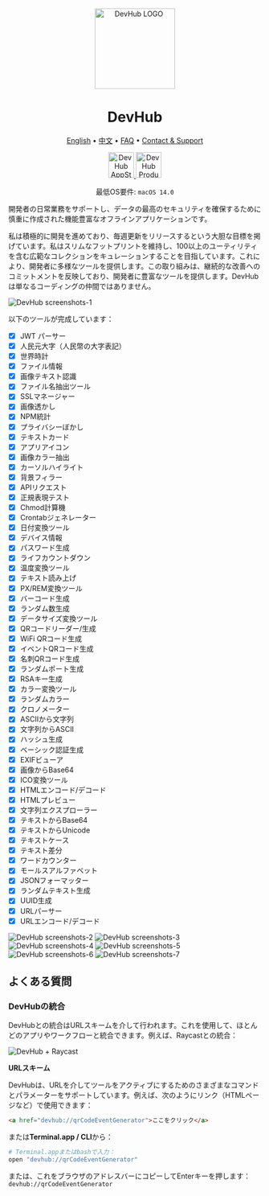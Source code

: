 <div align="center">
	<br />
	<br />
	<img src="./assets/logo.png" alt="DevHub LOGO" width="160" height="160">
	<h1>DevHub</h1>
  <!--rehype:style=border: 0;-->
  <p>
		<a href="./README.md">English</a> • 
		<a href="./README.zh.md">中文</a> • 
		<a href="#よくある質問">FAQ</a> • 
		<a target="_blank" href="https://wangchujiang.com/#/contact">Contact & Support</a>
  </p>
  <p>
    <a target="_blank" href="https://apps.apple.com/app/devhub/id6476452351" title="DevHub AppStore"><img alt="DevHub AppStore" src="https://jaywcjlove.github.io/sb/download/macos.svg" height="51">
    </a>
    <a target="_blank" href="https://www.producthunt.com/posts/devhub-6?utm_source=badge-featured&amp;utm_medium=badge&amp;souce=badge-devhub-6"><img alt="DevHub Product Hunt" src="https://api.producthunt.com/widgets/embed-image/v1/featured.svg?post_id=436362&theme=light" height="51">
    </a>
  </p>
</div>

<div align="center">

最低OS要件: `macOS 14.0`

</div>

開発者の日常業務をサポートし、データの最高のセキュリティを確保するために慎重に作成された機能豊富なオフラインアプリケーションです。

私は積極的に開発を進めており、毎週更新をリリースするという大胆な目標を掲げています。私はスリムなフットプリントを維持し、100以上のユーティリティを含む広範なコレクションをキュレーションすることを目指しています。これにより、開発者に多様なツールを提供します。この取り組みは、継続的な改善へのコミットメントを反映しており、開発者に豊富なツールを提供します。DevHubは単なるコーディングの仲間ではありません。

![DevHub screenshots-1](./assets/screenshots-1.png)

以下のツールが完成しています：

- [x] JWT パーサー
- [x] 人民元大字（人民幣の大字表記）
- [x] 世界時計
- [x] ファイル情報
- [x] 画像テキスト認識
- [x] ファイル名抽出ツール
- [x] SSLマネージャー
- [x] 画像透かし
- [x] NPM統計
- [x] プライバシーぼかし
- [x] テキストカード
- [x] アプリアイコン
- [x] 画像カラー抽出
- [x] カーソルハイライト
- [x] 背景フィラー
- [x] APIリクエスト
- [x] 正規表現テスト
- [x] Chmod計算機
- [x] Crontabジェネレーター
- [x] 日付変換ツール
- [x] デバイス情報
- [x] パスワード生成
- [x] ライフカウントダウン
- [x] 温度変換ツール
- [x] テキスト読み上げ
- [x] PX/REM変換ツール
- [x] バーコード生成
- [x] ランダム数生成
- [x] データサイズ変換ツール
- [x] QRコードリーダー/生成
- [x] WiFi QRコード生成
- [x] イベントQRコード生成
- [x] 名刺QRコード生成
- [x] ランダムポート生成
- [x] RSAキー生成
- [x] カラー変換ツール
- [x] ランダムカラー
- [x] クロノメーター
- [x] ASCIIから文字列
- [x] 文字列からASCII
- [x] ハッシュ生成
- [x] ベーシック認証生成
- [x] EXIFビューア
- [x] 画像からBase64
- [x] ICO変換ツール
- [x] HTMLエンコード/デコード
- [x] HTMLプレビュー
- [x] 文字列エクスプローラー
- [x] テキストからBase64
- [x] テキストからUnicode
- [x] テキストケース
- [x] テキスト差分
- [x] ワードカウンター
- [x] モールスアルファベット
- [x] JSONフォーマッター
- [x] ランダムテキスト生成
- [x] UUID生成
- [x] URLパーサー
- [x] URLエンコード/デコード

![DevHub screenshots-2](./assets/screenshots-2.png)
![DevHub screenshots-3](./assets/screenshots-3.png)
![DevHub screenshots-4](./assets/screenshots-4.png)
![DevHub screenshots-5](./assets/screenshots-5.png)
![DevHub screenshots-6](./assets/screenshots-6.png)
![DevHub screenshots-7](./assets/screenshots-7.png)

## よくある質問

### DevHubの統合

DevHubとの統合はURLスキームを介して行われます。これを使用して、ほとんどのアプリやワークフローと統合できます。例えば、Raycastとの統合：

![DevHub + Raycast](./assets/raycast.png)

**URLスキーム**

DevHubは、URLを介してツールをアクティブにするためのさまざまなコマンドとパラメーターをサポートしています。例えば、次のようにリンク（HTMLページなど）で使用できます：

```html
<a href="devhub://qrCodeEventGenerator">ここをクリック</a>
```

または**Terminal.app / CLI**から：

```bash
# Terminal.appまたはbashで入力：
open "devhub://qrCodeEventGenerator"
```

または、これをブラウザのアドレスバーにコピーしてEnterキーを押します： `devhub://qrCodeEventGenerator`

<!--idoc:config:
title: 開発者統合ツール - 
-->
